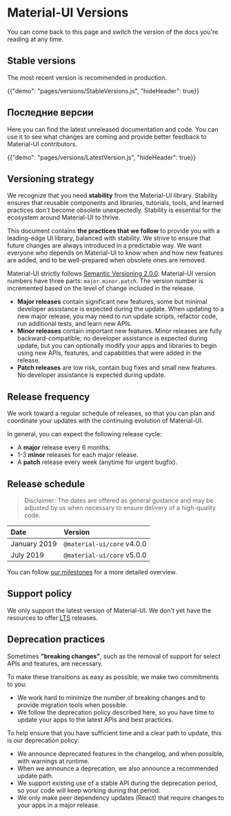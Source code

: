 # Material-UI Versions

<p class="description">You can come back to this page and switch the version of the docs you're reading at any time.</p>

## Stable versions

The most recent version is recommended in production.

{{"demo": "pages/versions/StableVersions.js", "hideHeader": true}}

## Последние версии

Here you can find the latest unreleased documentation and code. You can use it to see what changes are coming and provide better feedback to Material-UI contributors.

{{"demo": "pages/versions/LatestVersion.js", "hideHeader": true}}

## Versioning strategy

We recognize that you need **stability** from the Material-UI library. Stability ensures that reusable components and libraries, tutorials, tools, and learned practices don't become obsolete unexpectedly. Stability is essential for the ecosystem around Material-UI to thrive.

This document contains **the practices that we follow** to provide you with a leading-edge UI library, balanced with stability. We strive to ensure that future changes are always introduced in a predictable way. We want everyone who depends on Material-UI to know when and how new features are added, and to be well-prepared when obsolete ones are removed.

Material-UI strictly follows [Semantic Versioning 2.0.0](https://semver.org/). Material-UI version numbers have three parts: `major.minor.patch`. The version number is incremented based on the level of change included in the release.

- **Major releases** contain significant new features, some but minimal developer assistance is expected during the update. When updating to a new major release, you may need to run update scripts, refactor code, run additional tests, and learn new APIs.
- **Minor releases** contain important new features. Minor releases are fully backward-compatible; no developer assistance is expected during update, but you can optionally modify your apps and libraries to begin using new APIs, features, and capabilities that were added in the release.
- **Patch releases** are low risk, contain bug fixes and small new features. No developer assistance is expected during update.

## Release frequency

We work toward a regular schedule of releases, so that you can plan and coordinate your updates with the continuing evolution of Material-UI.

In general, you can expect the following release cycle:

- A **major** release every 6 months.
- 1-3 **minor** releases for each major release.
- A **patch** release every week (anytime for urgent bugfix).

## Release schedule

> Disclaimer: The dates are offered as general guidance and may be adjusted by us when necessary to ensure delivery of a high-quality code.

| Date         | Version                    |
|:------------ |:-------------------------- |
| January 2019 | `@material-ui/core` v4.0.0 |
| July 2019    | `@material-ui/core` v5.0.0 |

You can follow [our milestones](https://github.com/mui-org/material-ui/milestones) for a more detailed overview.

## Support policy

We only support the latest version of Material-UI. We don't yet have the resources to offer [LTS](https://en.wikipedia.org/wiki/Long-term_support) releases.

## Deprecation practices

Sometimes **"breaking changes"**, such as the removal of support for select APIs and features, are necessary.

To make these transitions as easy as possible, we make two commitments to you:

- We work hard to minimize the number of breaking changes and to provide migration tools when possible.
- We follow the deprecation policy described here, so you have time to update your apps to the latest APIs and best practices.

To help ensure that you have sufficient time and a clear path to update, this is our deprecation policy:

- We announce deprecated features in the changelog, and when possible, with warnings at runtime.
- When we announce a deprecation, we also announce a recommended update path.
- We support existing use of a stable API during the deprecation period, so your code will keep working during that period.
- We only make peer dependency updates (React) that require changes to your apps in a major release.